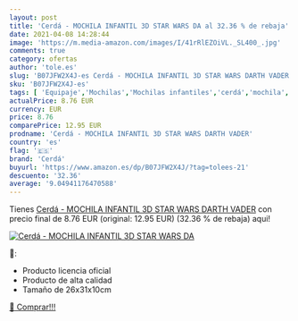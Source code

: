```yaml
---
layout: post
title: 'Cerdá - MOCHILA INFANTIL 3D STAR WARS DA al 32.36 % de rebaja'
date: 2021-04-08 14:28:44
image: 'https://m.media-amazon.com/images/I/41rRlEZOiVL._SL400_.jpg'
comments: true
category: ofertas
author: 'tole.es'
slug: 'B07JFW2X4J-es Cerdá - MOCHILA INFANTIL 3D STAR WARS DARTH VADER'
sku: 'B07JFW2X4J-es'
tags: [ 'Equipaje','Mochilas','Mochilas infantiles','cerdá','mochila', ]
actualPrice: 8.76 EUR
currency: EUR
price: 8.76
comparePrice: 12.95 EUR
prodname: 'Cerdá - MOCHILA INFANTIL 3D STAR WARS DARTH VADER'
country: 'es'
flag: '🇪🇸'
brand: 'Cerdá'
buyurl: 'https://www.amazon.es/dp/B07JFW2X4J/?tag=tolees-21'
descuento: '32.36'
average: '9.04941176470588'
---
```


Tienes [Cerdá - MOCHILA INFANTIL 3D STAR WARS DARTH VADER](https://www.amazon.es/dp/B07JFW2X4J/?tag=tolees-21) con precio final de  8.76 EUR (original: 12.95 EUR) (32.36 %  de rebaja) aqui!

[![Cerdá - MOCHILA INFANTIL 3D STAR WARS DA](https://m.media-amazon.com/images/I/41rRlEZOiVL._SL400_.jpg)](https://www.amazon.es/dp/B07JFW2X4J/?tag=tolees-21)

🔎:

- Producto licencia oficial
- Producto de alta calidad
- Tamaño de 26x31x10cm

[🛒 Comprar!!!](https://www.amazon.es/dp/B07JFW2X4J/?tag=tolees-21)
